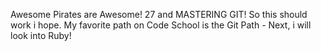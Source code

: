 Awesome Pirates are Awesome!
27 and MASTERING GIT!
So this should work i hope.
My favorite path on Code School is the Git Path - Next, i will look into Ruby!
